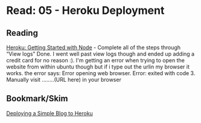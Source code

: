 # Read: 05 - Heroku Deployment

## Reading
[Heroku: Getting Started with Node](https://devcenter.heroku.com/articles/getting-started-with-nodejs) - Complete all of the steps through “View logs”
Done. I went well past view logs though and ended up adding a credit card for no reason :). I'm getting an error when trying to open the website from within ubuntu though but if i type out the urlin my browser it works. the error says:
Error opening web browser.
Error: exited with code 3.
Manually visit
........(URL here)
in your browser

## Bookmark/Skim
[Deploying a Simple Blog to Heroku](https://howtonode.org/deploy-blog-to-heroku)